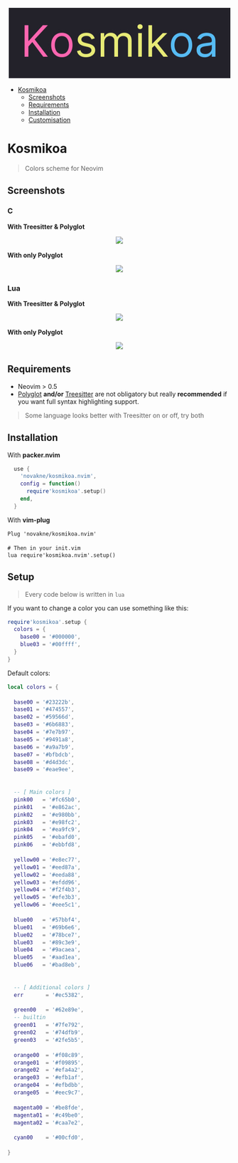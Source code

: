 <p align="center"><img src=".assets/kosmikoa.jpg?raw=true "kosmikoa""/></a></p>

<!--toc-->
- [Kosmikoa](#kosmikoa)
    * [Screenshots](#screenshots)
    * [Requirements](#requirements)
    * [Installation](#installation)
    * [Customisation](#customisation)

<!-- tocstop -->

# Kosmikoa

> Colors scheme for Neovim

## Screenshots

### C

**With Treesitter & Polyglot**
<p align="center"><img src=".assets/c_treesitter?raw=true "c_treesitter""/></a></p>

**With only Polyglot**
<p align="center"><img src=".assets/c_polyglot?raw=true "c_polyglot""/></a></p>

### Lua

**With Treesitter & Polyglot**
<p align="center"><img src=".assets/lua_treesitter?raw=true "lua_treesitter""/></a></p>

**With only Polyglot**
<p align="center"><img src=".assets/lua_polyglot?raw=true "lua_polyglot""/></a></p>

## Requirements

* Neovim > 0.5
* [Polyglot](https://github.com/sheerun/vim-polyglot) __and/or__ [Treesitter](https://github.com/nvim-treesitter/nvim-treesitter) are not obligatory but really __recommended__ if you want full syntax highlighting support.

> Some language looks better with Treesitter on or off, try both

## Installation

With **packer.nvim**
``` lua
  use {
    'novakne/kosmikoa.nvim',
    config = function()
      require'kosmikoa'.setup()
    end,
  }


```

With **vim-plug**
```
Plug 'novakne/kosmikoa.nvim'

# Then in your init.vim
lua require'kosmikoa.nvim'.setup()
```


## Setup

> Every code below is written in `lua`

If you want to change a color you can use something like this:
``` lua
require'kosmikoa'.setup {
  colors = {
    base00 = '#000000',
    blue03 = '#00ffff',
  }
}
```

Default colors:
``` lua
local colors = {

  base00 = '#23222b',
  base01 = '#474557',
  base02 = '#59566d',
  base03 = '#6b6883',
  base04 = '#7e7b97',
  base05 = '#9491a8',
  base06 = '#a9a7b9',
  base07 = '#bfbdcb',
  base08 = '#d4d3dc',
  base09 = '#eae9ee',


  -- [ Main colors ]
  pink00   = '#fc65b0',
  pink01   = '#e862ac',
  pink02   = '#e980bb',
  pink03   = '#e98fc2',
  pink04   = '#ea9fc9',
  pink05   = '#ebafd0',
  pink06   = '#ebbfd8',

  yellow00 = '#e8ec77',
  yellow01 = '#eed87a',
  yellow02 = '#eeda88',
  yellow03 = '#efdd96',
  yellow04 = '#f2f4b3',
  yellow05 = '#efe3b3',
  yellow06 = '#eee5c1',

  blue00   = '#57bbf4',
  blue01   = '#69b6e6',
  blue02   = '#78bce7',
  blue03   = '#89c3e9',
  blue04   = '#9acaea',
  blue05   = '#aad1ea',
  blue06   = '#bad8eb',


  -- [ Additional colors ]
  err       = '#ec5382',

  green00   = '#62e89e',
  -- builtin
  green01   = '#7fe792',
  green02   = '#74dfb9',
  green03   = '#2fe5b5',

  orange00  = '#f08c89',
  orange01  = '#f09895',
  orange02  = '#efa4a2',
  orange03  = '#efb1af',
  orange04  = '#efbdbb',
  orange05  = '#eec9c7',

  magenta00 = '#be8fde',
  magenta01 = '#c49be0',
  magenta02 = '#caa7e2',

  cyan00    = '#00cfd0',

}
```

